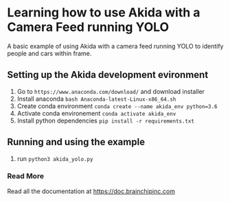 # Learning how to use Akida with a Camera Feed running YOLO

A basic example of using Akida with a camera feed running YOLO to identify people and cars within frame.

## Setting up the Akida development evironment

1. Go to `https://www.anaconda.com/download/` and download installer
2. Install anaconda `bash Anaconda-latest-Linux-x86_64.sh`
3. Create conda environment `conda create --name akida_env python=3.6`
4. Activate conda environement `conda activate akida_env`
5. Install python dependencies `pip install -r requirements.txt`

## Running and using the example

1. run `python3 akida_yolo.py`

### Read More

Read all the documentation at https://doc.brainchipinc.com